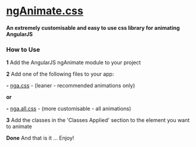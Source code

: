 [ngAnimate.css](http://theoinglis.github.io/ngAnimate.css)
=============

#### An extremely customisable and easy to use css library for animating AngularJS

### How to Use
**1** Add the AngularJS ngAnimate module to your project

**2** Add one of the following files to your app:

**-** [nga.css](https://raw.githubusercontent.com/theoinglis/ngAnimate.css/master/build/nga.all.css) - (leaner - recommended animations only)

**or**

**-** [nga.all.css](https://raw.githubusercontent.com/theoinglis/ngAnimate.css/master/build/nga.all.min.css) - (more customisable - all animations)

**3** Add the classes in the 'Classes Applied' section to the element you want to animate

**Done** And that is it ... Enjoy!
